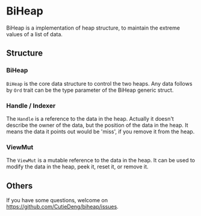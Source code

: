 # BiHeap 

BiHeap is a implementation of heap structure, to maintain the extreme values of a list of data. 

## Structure 

### BiHeap 

`BiHeap` is the core data structure to control the two heaps. 
Any data follows by `Ord` trait can be the type parameter of the BiHeap generic struct. 

### Handle / Indexer 

The `Handle` is a reference to the data in the heap. 
Actually it doesn't describe the owner of the data, but the position of the data in the heap. 
It means the data it points out would be 'miss', if you remove it from the heap. 

### ViewMut 

The `ViewMut` is a mutable reference to the data in the heap. 
It can be used to modify the data in the heap, peek it, reset it, or remove it. 

## Others 

If you have some questions, welcome on https://github.com/CutieDeng/biheap/issues. 